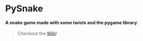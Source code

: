 # PySnake

#### A snake game made with some twists and the pygame library.

> Checkout the [Wiki](https://github.com/AMCocan/PySnake/wiki)!
